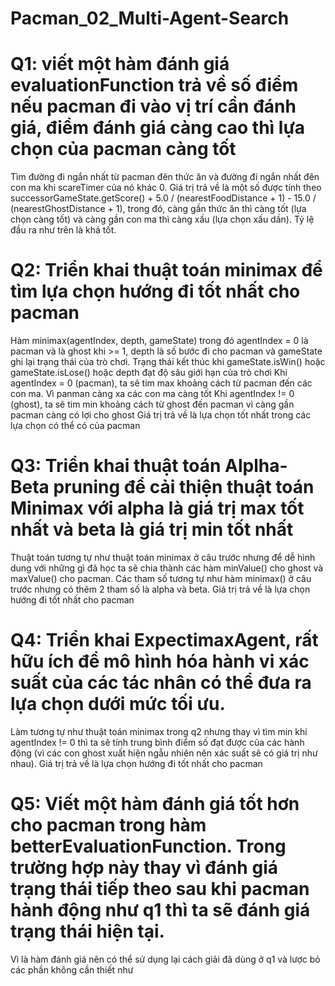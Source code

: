 # Pacman_02_Multi-Agent-Search
# Q1: viết một hàm đánh giá evaluationFunction trả về số điểm nếu pacman đi vào vị trí cần đánh giá, điểm đánh giá càng cao thì lựa chọn của pacman càng tốt

Tìm đường đi ngắn nhất từ pacman đên thức ăn và đường đi ngắn nhất đên con ma khi scareTimer của nó khác 0.
Giá trị trả về là một số được tính theo successorGameState.getScore() + 5.0 / (nearestFoodDistance + 1) - 15.0 / (nearestGhostDistance + 1), trong đó, càng gần thức ăn thì càng tốt (lựa chọn càng tốt) và càng gần con ma thì càng xấu (lựa chọn xấu dần). Tỷ lệ đầu ra như trên là khá tốt.

# Q2: Triển khai thuật toán minimax để tìm lựa chọn hướng đi tốt nhất cho pacman

Hàm minimax(agentIndex, depth, gameState) trong đó agentIndex = 0 là pacman và là ghost khi >= 1, depth là số bước đi cho pacman và gameState ghi lại trạng thái của trò chơi.
Trạng thái kết thúc khi gameState.isWin() hoặc gameState.isLose() hoặc depth đạt độ sâu giới hạn của trò chơi
Khi agentIndex = 0 (pacman), ta sẽ tim max khoảng cách từ pacman đến các con ma. Vì panman càng xa các con ma càng tốt
Khi agentIndex != 0 (ghost), ta sẽ tim min khoảng cách từ ghost đến pacman vì càng gần pacman càng có lợi cho ghost
Giá trị trả về là lựa chọn tốt nhất trong các lựa chọn có thể có của pacman

# Q3: Triển khai thuật toán Alplha-Beta pruning để cải thiện thuật toán Minimax với alpha là giá trị max tốt nhất và beta là giá trị min tốt nhất

Thuật toán tương tự như thuật toán minimax ở câu trước nhưng để dễ hình dung với những gì đã học ta sẽ chia thành các hàm minValue() cho ghost và maxValue() cho pacman. Các tham số tương tự như hàm minimax() ở câu trước nhưng có thêm 2 tham số là alpha và beta.
Giá trị trả về là lựa chọn hướng đi tốt nhất cho pacman

# Q4: Triển khai ExpectimaxAgent, rất hữu ích để mô hình hóa hành vi xác suất của các tác nhân có thể đưa ra lựa chọn dưới mức tối ưu.

Làm tương tự như thuật toán minimax trong q2 nhưng thay vì tìm min khi agentIndex != 0 thì ta sẽ tính trung bình điểm số đạt được của các hành động (vì các con ghost xuất hiện ngẫu nhiên nên xác suất sẽ có giá trị như nhau).
Giá trị trả về là lựa chọn hướng đi tốt nhất cho pacman

# Q5: Viết một hàm đánh giá tốt hơn cho pacman trong hàm betterEvaluationFunction. Trong trường hợp này thay vì đánh giá trạng thái tiếp theo sau khi pacman hành động như q1 thì ta sẽ đánh giá trạng thái hiện tại.

Vì là hàm đánh giá nên có thể sử dụng lại cách giải đã dùng ở q1 và lược bỏ các phần không cần thiết như

